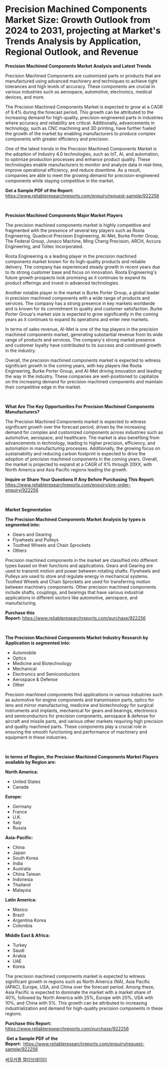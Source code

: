 <p><h1>Precision Machined Components Market Size: Growth Outlook from 2024 to 2031, projecting at Market's Trends Analysis by Application, Regional Outlook, and Revenue</h1></p><p><strong>Precision Machined Components Market Analysis and Latest Trends</strong></p>
<p><p>Precision Machined Components are customized parts or products that are manufactured using advanced machinery and techniques to achieve tight tolerances and high levels of accuracy. These components are crucial in various industries such as aerospace, automotive, electronics, medical devices, and more.</p><p>The Precision Machined Components Market is expected to grow at a CAGR of 9.4% during the forecast period. This growth can be attributed to the increasing demand for high-quality, precision-engineered parts in industries where accuracy and reliability are critical. Additionally, advancements in technology, such as CNC machining and 3D printing, have further fueled the growth of the market by enabling manufacturers to produce complex components with greater efficiency and precision.</p><p>One of the latest trends in the Precision Machined Components Market is the adoption of Industry 4.0 technologies, such as IoT, AI, and automation, to optimize production processes and enhance product quality. These technologies enable manufacturers to monitor and analyze data in real-time, improve operational efficiency, and reduce downtime. As a result, companies are able to meet the growing demand for precision-engineered components while staying competitive in the market.</p></p>
<p><strong>Get a Sample PDF of the Report:&nbsp;</strong> <a href="https://www.reliableresearchreports.com/enquiry/request-sample/922256">https://www.reliableresearchreports.com/enquiry/request-sample/922256</a></p>
<p>&nbsp;</p>
<p><strong>Precision Machined Components Major Market Players</strong></p>
<p><p>The precision machined components market is highly competitive and fragmented with the presence of several key players such as Roota Engineering, Quadscot Precision Engineering, Al-Met, Burke Porter Group, The Federal Group, Jonaco Machine, Ming Cheng Precision, ARCH, Accura Engineering, and Toltec Incorporated.</p><p>Roota Engineering is a leading player in the precision machined components market known for its high-quality products and reliable delivery. The company has experienced steady growth in recent years due to its strong customer base and focus on innovation. Roota Engineering's future growth prospects look promising as it continues to expand its product offerings and invest in advanced technologies.</p><p>Another notable player in the market is Burke Porter Group, a global leader in precision machined components with a wide range of products and services. The company has a strong presence in key markets worldwide and is known for its commitment to quality and customer satisfaction. Burke Porter Group's market size is expected to grow significantly in the coming years as it continues to expand its operations and enter new markets.</p><p>In terms of sales revenue, Al-Met is one of the top players in the precision machined components market, generating substantial revenue from its wide range of products and services. The company's strong market presence and customer loyalty have contributed to its success and continued growth in the industry.</p><p>Overall, the precision machined components market is expected to witness significant growth in the coming years, with key players like Roota Engineering, Burke Porter Group, and Al-Met driving innovation and leading the way in the industry. These companies are well-positioned to capitalize on the increasing demand for precision machined components and maintain their competitive edge in the market.</p></p>
<p>&nbsp;</p>
<p><strong>What Are The Key Opportunities For Precision Machined Components Manufacturers?</strong></p>
<p><p>The Precision Machined Components market is expected to witness significant growth over the forecast period, driven by the increasing demand for complex and customized components across industries such as automotive, aerospace, and healthcare. The market is also benefiting from advancements in technology, leading to higher precision, efficiency, and automation in manufacturing processes. Additionally, the growing focus on sustainability and reducing carbon footprint is expected to drive the adoption of precision machined components in the coming years. Overall, the market is projected to expand at a CAGR of X% through 20XX, with North America and Asia Pacific regions leading the growth.</p></p>
<p><strong>Inquire or Share Your Questions If Any Before Purchasing This Report:</strong> <a href="https://www.reliableresearchreports.com/enquiry/pre-order-enquiry/922256">https://www.reliableresearchreports.com/enquiry/pre-order-enquiry/922256</a></p>
<p>&nbsp;</p>
<p><strong>Market Segmentation</strong></p>
<p><strong>The Precision Machined Components Market Analysis by types is segmented into:</strong></p>
<p><ul><li>Gears and Gearing</li><li>Flywheels and Pulleys</li><li>Toothed Wheels and Chain Sprockets</li><li>Others</li></ul></p>
<p><p>Precision machined components in the market are classified into different types based on their functions and applications. Gears and Gearing are used to transmit motion and power between rotating shafts. Flywheels and Pulleys are used to store and regulate energy in mechanical systems. Toothed Wheels and Chain Sprockets are used for transferring motion between machinery components. Other precision machined components include shafts, couplings, and bearings that have various industrial applications in different sectors like automotive, aerospace, and manufacturing.</p></p>
<p><strong>Purchase this Report:&nbsp;</strong><a href="https://www.reliableresearchreports.com/purchase/922256">https://www.reliableresearchreports.com/purchase/922256</a></p>
<p>&nbsp;</p>
<p><strong>The Precision Machined Components Market Industry Research by Application is segmented into:</strong></p>
<p><ul><li>Automobile</li><li>Optics</li><li>Medicine and Biotechnology</li><li>Mechanical</li><li>Electronics and Semiconductors</li><li>Aerospace & Defense</li><li>Other</li></ul></p>
<p><p>Precision machined components find applications in various industries such as automotive for engine components and transmission parts, optics for lens and mirror manufacturing, medicine and biotechnology for surgical instruments and implants, mechanical for gears and bearings, electronics and semiconductors for precision components, aerospace & defense for aircraft and missile parts, and various other markets requiring high precision and quality machined parts. These components play a crucial role in ensuring the smooth functioning and performance of machinery and equipment in these industries.</p></p>
<p>&nbsp;</p>
<p><strong>In terms of Region, the Precision Machined Components Market Players available by Region are:</strong></p>
<p>
    <p> <strong> North America: </strong>
        <ul>
            <li>United States</li>
            <li>Canada</li>
        </ul>
        </p> 
    <p> <strong> Europe: </strong>
        <ul>
            <li>Germany</li>
            <li>France</li>
            <li>U.K.</li>
            <li>Italy</li>
            <li>Russia</li>
        </ul>
        </p> 
    <p> <strong> Asia-Pacific: </strong>
        <ul>
            <li>China</li>
            <li>Japan</li>
            <li>South Korea</li>
            <li>India</li>
            <li>Australia</li>
            <li>China Taiwan</li>
            <li>Indonesia</li>
            <li>Thailand</li>
            <li>Malaysia</li>
        </ul>
        </p> 
    <p> <strong> Latin America: </strong>
        <ul>
            <li>Mexico</li>
            <li>Brazil</li>
            <li>Argentina Korea</li>
            <li>Colombia</li>
        </ul>
        </p> 
    <p> <strong> Middle East & Africa: </strong>
        <ul>
            <li>Turkey</li>
            <li>Saudi</li>
            <li>Arabia</li>
            <li>UAE</li>
            <li>Korea</li>
        </ul>
    </p>
    </p>
<p><p>The precision machined components market is expected to witness significant growth in regions such as North America (NA), Asia Pacific (APAC), Europe, USA, and China over the forecast period. Among these, Asia Pacific is expected to dominate the market with a market share of 40%, followed by North America with 25%, Europe with 20%, USA with 10%, and China with 5%. This growth can be attributed to increasing industrialization and demand for high-quality precision components in these regions.</p></p>
<p><strong>Purchase this Report: </strong><a href="https://www.reliableresearchreports.com/purchase/922256">https://www.reliableresearchreports.com/purchase/922256</a></p>
<p>&nbsp;<strong>Get a Sample PDF of the Report:&nbsp;&nbsp;</strong><a href="https://www.reliableresearchreports.com/enquiry/request-sample/922256">https://www.reliableresearchreports.com/enquiry/request-sample/922256</a></p>
<p><strong></strong></p>
<p><p><a href="https://github.com/idcefvhkdut6/Market-Research-Report-List-1/blob/main/847593410607.md">써모커플 캘리브레이터</a></p></p>